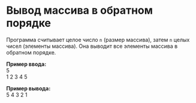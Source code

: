 # Вывод массива в обратном порядке

Программа считывает целое число `n` (размер массива), затем `n` целых чисел (элементы массива). Она выводит все элементы массива в обратном порядке.

**Пример ввода:**  
5  
1 2 3 4 5  

**Пример вывода:**  
5 4 3 2 1  